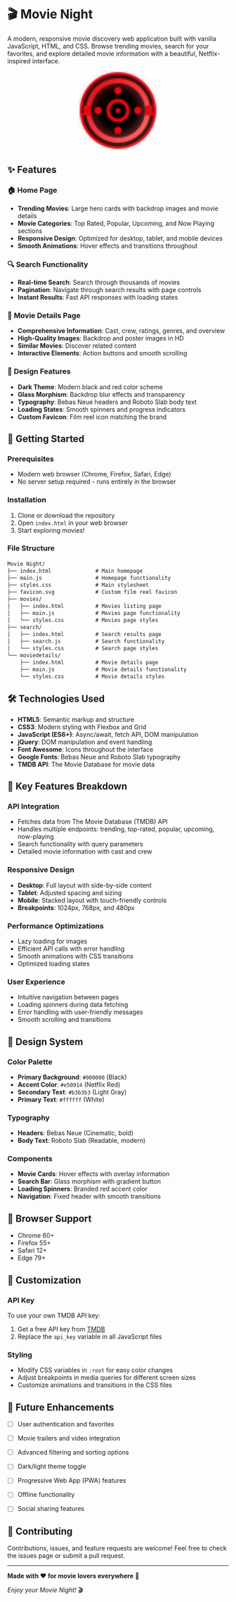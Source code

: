 # 🎬 Movie Night

A modern, responsive movie discovery web application built with vanilla JavaScript, HTML, and CSS. Browse trending movies, search for your favorites, and explore detailed movie information with a beautiful, Netflix-inspired interface.

<p align="center">
  <img src="favicon.svg" alt="Movie Night" width="180" height="180" />
</p>

## ✨ Features

### 🏠 **Home Page**
- **Trending Movies**: Large hero cards with backdrop images and movie details
- **Movie Categories**: Top Rated, Popular, Upcoming, and Now Playing sections
- **Responsive Design**: Optimized for desktop, tablet, and mobile devices
- **Smooth Animations**: Hover effects and transitions throughout

### 🔍 **Search Functionality**
- **Real-time Search**: Search through thousands of movies
- **Pagination**: Navigate through search results with page controls
- **Instant Results**: Fast API responses with loading states

### 📱 **Movie Details Page**
- **Comprehensive Information**: Cast, crew, ratings, genres, and overview
- **High-Quality Images**: Backdrop and poster images in HD
- **Similar Movies**: Discover related content
- **Interactive Elements**: Action buttons and smooth scrolling

### 🎨 **Design Features**
- **Dark Theme**: Modern black and red color scheme
- **Glass Morphism**: Backdrop blur effects and transparency
- **Typography**: Bebas Neue headers and Roboto Slab body text
- **Loading States**: Smooth spinners and progress indicators
- **Custom Favicon**: Film reel icon matching the brand

## 🚀 Getting Started

### Prerequisites
- Modern web browser (Chrome, Firefox, Safari, Edge)
- No server setup required - runs entirely in the browser

### Installation
1. Clone or download the repository
2. Open `index.html` in your web browser
3. Start exploring movies!

### File Structure
```
Movie Night/
├── index.html              # Main homepage
├── main.js                 # Homepage functionality
├── styles.css              # Main stylesheet
├── favicon.svg             # Custom film reel favicon
├── movies/
│   ├── index.html          # Movies listing page
│   ├── main.js             # Movies page functionality
│   └── styles.css          # Movies page styles
├── search/
│   ├── index.html          # Search results page
│   ├── search.js           # Search functionality
│   └── styles.css          # Search page styles
└── moviedetails/
    ├── index.html          # Movie details page
    ├── main.js             # Movie details functionality
    └── styles.css          # Movie details styles
```

## 🛠️ Technologies Used

- **HTML5**: Semantic markup and structure
- **CSS3**: Modern styling with Flexbox and Grid
- **JavaScript (ES6+)**: Async/await, fetch API, DOM manipulation
- **jQuery**: DOM manipulation and event handling
- **Font Awesome**: Icons throughout the interface
- **Google Fonts**: Bebas Neue and Roboto Slab typography
- **TMDB API**: The Movie Database for movie data

## 🎯 Key Features Breakdown

### **API Integration**
- Fetches data from The Movie Database (TMDB) API
- Handles multiple endpoints: trending, top-rated, popular, upcoming, now-playing
- Search functionality with query parameters
- Detailed movie information with cast and crew

### **Responsive Design**
- **Desktop**: Full layout with side-by-side content
- **Tablet**: Adjusted spacing and sizing
- **Mobile**: Stacked layout with touch-friendly controls
- **Breakpoints**: 1024px, 768px, and 480px

### **Performance Optimizations**
- Lazy loading for images
- Efficient API calls with error handling
- Smooth animations with CSS transitions
- Optimized loading states

### **User Experience**
- Intuitive navigation between pages
- Loading spinners during data fetching
- Error handling with user-friendly messages
- Smooth scrolling and transitions

## 🎨 Design System

### **Color Palette**
- **Primary Background**: `#000000` (Black)
- **Accent Color**: `#e50914` (Netflix Red)
- **Secondary Text**: `#b3b3b3` (Light Gray)
- **Primary Text**: `#ffffff` (White)

### **Typography**
- **Headers**: Bebas Neue (Cinematic, bold)
- **Body Text**: Roboto Slab (Readable, modern)

### **Components**
- **Movie Cards**: Hover effects with overlay information
- **Search Bar**: Glass morphism with gradient button
- **Loading Spinners**: Branded red accent color
- **Navigation**: Fixed header with smooth transitions

## 📱 Browser Support

- Chrome 60+
- Firefox 55+
- Safari 12+
- Edge 79+

## 🔧 Customization

### **API Key**
To use your own TMDB API key:
1. Get a free API key from [TMDB](https://www.themoviedb.org/settings/api)
2. Replace the `api_key` variable in all JavaScript files

### **Styling**
- Modify CSS variables in `:root` for easy color changes
- Adjust breakpoints in media queries for different screen sizes
- Customize animations and transitions in the CSS files

## 🚀 Future Enhancements

- [ ] User authentication and favorites
- [ ] Movie trailers and video integration
- [ ] Advanced filtering and sorting options
- [ ] Dark/light theme toggle
- [ ] Progressive Web App (PWA) features
- [ ] Offline functionality
- [ ] Social sharing features


## 🤝 Contributing

Contributions, issues, and feature requests are welcome! Feel free to check the issues page or submit a pull request.

---

**Made with ❤️ for movie lovers everywhere** 🍿

*Enjoy your Movie Night!* 🎬

